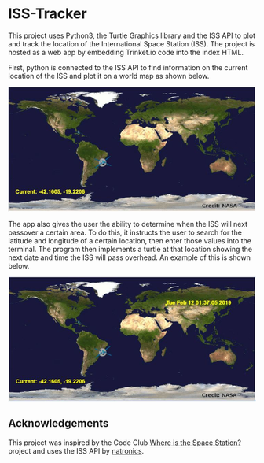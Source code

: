 # ISS-Tracker

This project uses Python3, the Turtle Graphics library and the ISS API to plot and track the location of the International Space Station (ISS).  The project is hosted as a web app by embedding Trinket.io code into the index HTML.

First, python is connected to the ISS API to find information on the current location of the ISS and plot it on a world map as shown below.

![screenshot](https://github.com/keeganosler/ISS-Tracker/blob/master/readme%20images/currentLocation.JPG)

The app also gives the user the ability to determine when the ISS will next passover a certain area. To do this, it instructs the user to search for the latitude and longitude of a certain location, then enter those values into the terminal.  The program then implements a turtle at that location showing the next date and time the ISS will pass overhead.  An example of this is shown below.

![screenshot](https://github.com/keeganosler/ISS-Tracker/blob/master/readme%20images/passover.JPG)


## Acknowledgements

This project was inspired by the Code Club [Where is the Space Station?](https://codeclubprojects.org/en-GB/python/iss/) project and uses the ISS API by [natronics](https://github.com/natronics).
